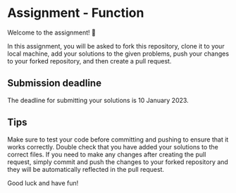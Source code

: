 # Assignment - Function
Welcome to the assignment! 🚀

In this assignment, you will be asked to fork this repository, clone it to your local machine, add your solutions to the given problems, push your changes to your forked repository, and then create a pull request.

## Submission deadline
The deadline for submitting your solutions is 10 January 2023.

## Tips
Make sure to test your code before committing and pushing to ensure that it works correctly.
Double check that you have added your solutions to the correct files.
If you need to make any changes after creating the pull request, simply commit and push the changes to your forked repository and they will be automatically reflected in the pull request.

Good luck and have fun!
